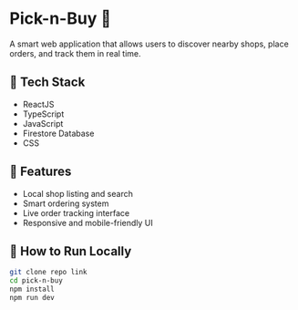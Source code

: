 # Pick-n-Buy 🛒

A smart web application that allows users to discover nearby shops, place orders, and track them in real time.

## 🔧 Tech Stack
- ReactJS
- TypeScript
- JavaScript
- Firestore Database
- CSS

## 🌟 Features
- Local shop listing and search
- Smart ordering system
- Live order tracking interface
- Responsive and mobile-friendly UI

## 🚀 How to Run Locally
```bash
git clone repo link
cd pick-n-buy
npm install
npm run dev

